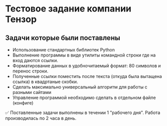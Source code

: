 # Тестовое задание компании Тензор

## Задачи которые были поставлены
* Использование стандартных библиотек Python
* Выполнение программы в виде утилиты командной строки где на вход даются ссылки.
* Форматирование данных в удобночитаемый формат: 80 символов и перенос строки.
* Полученные ссылки поместить после текста (откуда была вытащена ссылка) в квадртаные скобки.
* Сделать максимально универсальный алгоритм для работы с разными сайтами
* Управление программой необходимо сделать в отдельном файле (конфиге)

:white_check_mark: Поставленные задачи выполнены в течении 1 "рабочего дня". Работа производилась по 2 часа в день.
